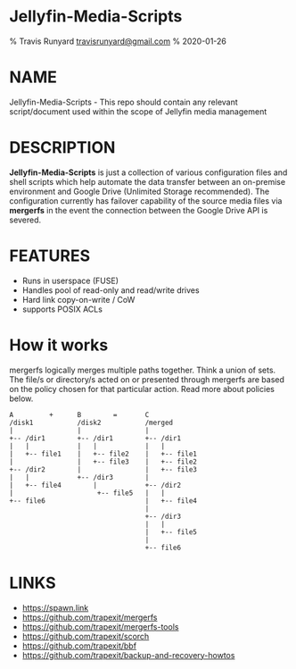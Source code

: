 # Jellyfin-Media-Scripts

% Travis Runyard <travisrunyard@gmail.com>
% 2020-01-26

# NAME

Jellyfin-Media-Scripts - This repo should contain any relevant script/document used within the scope of Jellyfin media management


# DESCRIPTION

**Jellyfin-Media-Scripts** is just a collection of various configuration files and shell scripts which help automate the data transfer between an on-premise environment and Google Drive (Unlimited Storage recommended). The configuration currently has failover capability of the source media files via **mergerfs** in the event the connection between the Google Drive API is severed. 


# FEATURES

* Runs in userspace (FUSE)
* Handles pool of read-only and read/write drives
* Hard link copy-on-write / CoW
* supports POSIX ACLs


# How it works

mergerfs logically merges multiple paths together. Think a union of sets. The file/s or directory/s acted on or presented through mergerfs are based on the policy chosen for that particular action. Read more about policies below.

```
A         +      B        =       C
/disk1           /disk2           /merged
|                |                |
+-- /dir1        +-- /dir1        +-- /dir1
|   |            |   |            |   |
|   +-- file1    |   +-- file2    |   +-- file1
|                |   +-- file3    |   +-- file2
+-- /dir2        |                |   +-- file3
|   |            +-- /dir3        |
|   +-- file4        |            +-- /dir2
|                     +-- file5   |   |
+-- file6                         |   +-- file4
                                  |
                                  +-- /dir3
                                  |   |
                                  |   +-- file5
                                  |
                                  +-- file6
```

# LINKS

* https://spawn.link
* https://github.com/trapexit/mergerfs
* https://github.com/trapexit/mergerfs-tools
* https://github.com/trapexit/scorch
* https://github.com/trapexit/bbf
* https://github.com/trapexit/backup-and-recovery-howtos

